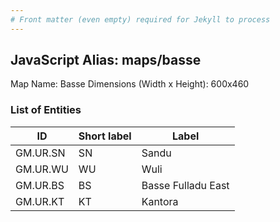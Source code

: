 ```yaml
---
# Front matter (even empty) required for Jekyll to process
---
```


## JavaScript Alias: maps/basse

Map Name: Basse
Dimensions (Width x Height): 600x460

### List of Entities

ID | Short label | Label
---|---|---|
GM.UR.SN|SN|Sandu
GM.UR.WU|WU|Wuli
GM.UR.BS|BS|Basse Fulladu East
GM.UR.KT|KT|Kantora
